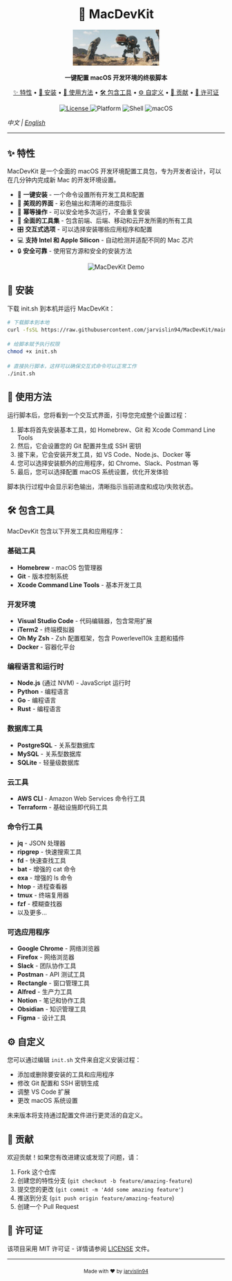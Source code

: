 <p align="center">
  <h1 align="center">🚀 MacDevKit</h1>
</p>

<p align="center">
  <img src="docs/brand.webp" alt="MacDevKit Logo" width="200">
</p>

<p align="center">
  <strong>一键配置 macOS 开发环境的终极脚本</strong>
</p>

<p align="center">
  <a href="#-特性">✨ 特性</a> •
  <a href="#-安装">🔧 安装</a> •
  <a href="#-使用方法">📖 使用方法</a> •
  <a href="#-包含工具">🛠️ 包含工具</a> •
  <a href="#-自定义">⚙️ 自定义</a> •
  <a href="#-贡献">👥 贡献</a> •
  <a href="#-许可证">📄 许可证</a>
</p>

<p align="center">
  <a href="https://github.com/jarvislin94/MacDevKit/blob/main/LICENSE">
    <img src="https://img.shields.io/github/license/jarvislin94/MacDevKit" alt="License">
  </a>
  <img src="https://img.shields.io/badge/platform-macOS-lightgrey" alt="Platform">
  <img src="https://img.shields.io/badge/shell-bash-4EAA25" alt="Shell">
  <img src="https://img.shields.io/badge/macOS-Monterey%20|%20Ventura%20|%20Sonoma-blue" alt="macOS">
</p>

_中文 | [English](README.en.md)_

---

## ✨ 特性

MacDevKit 是一个全面的 macOS 开发环境配置工具包，专为开发者设计，可以在几分钟内完成新 Mac 的开发环境设置。

- 🚀 **一键安装** - 一个命令设置所有开发工具和配置
- 🎨 **美观的界面** - 彩色输出和清晰的进度指示
- 🔄 **幂等操作** - 可以安全地多次运行，不会重复安装
- 🔧 **全面的工具集** - 包含前端、后端、移动和云开发所需的所有工具
- 🎛️ **交互式选项** - 可以选择安装哪些应用程序和配置
- 💻 **支持 Intel 和 Apple Silicon** - 自动检测并适配不同的 Mac 芯片
- 🔒 **安全可靠** - 使用官方源和安全的安装方法

<p align="center">
  <img src="https://user-images.githubusercontent.com/12573233/236685568-5b4c9ae5-f222-4fdb-b1bf-b536d2cc0c0d.gif" alt="MacDevKit Demo" width="600">
</p>

## 🔧 安装

下载 init.sh 到本机并运行 MacDevKit：

```bash
# 下载脚本到本地
curl -fsSL https://raw.githubusercontent.com/jarvislin94/MacDevKit/main/init.sh -o init.sh

# 给脚本赋予执行权限
chmod +x init.sh

# 直接执行脚本，这样可以确保交互式命令可以正常工作
./init.sh

```

## 📖 使用方法

运行脚本后，您将看到一个交互式界面，引导您完成整个设置过程：

1. 脚本将首先安装基本工具，如 Homebrew、Git 和 Xcode Command Line Tools
2. 然后，它会设置您的 Git 配置并生成 SSH 密钥
3. 接下来，它会安装开发工具，如 VS Code、Node.js、Docker 等
4. 您可以选择安装额外的应用程序，如 Chrome、Slack、Postman 等
5. 最后，您可以选择配置 macOS 系统设置，优化开发体验

脚本执行过程中会显示彩色输出，清晰指示当前进度和成功/失败状态。

## 🛠️ 包含工具

MacDevKit 包含以下开发工具和应用程序：

### 基础工具

- **Homebrew** - macOS 包管理器
- **Git** - 版本控制系统
- **Xcode Command Line Tools** - 基本开发工具

### 开发环境

- **Visual Studio Code** - 代码编辑器，包含常用扩展
- **iTerm2** - 终端模拟器
- **Oh My Zsh** - Zsh 配置框架，包含 Powerlevel10k 主题和插件
- **Docker** - 容器化平台

### 编程语言和运行时

- **Node.js** (通过 NVM) - JavaScript 运行时
- **Python** - 编程语言
- **Go** - 编程语言
- **Rust** - 编程语言

### 数据库工具

- **PostgreSQL** - 关系型数据库
- **MySQL** - 关系型数据库
- **SQLite** - 轻量级数据库

### 云工具

- **AWS CLI** - Amazon Web Services 命令行工具
- **Terraform** - 基础设施即代码工具

### 命令行工具

- **jq** - JSON 处理器
- **ripgrep** - 快速搜索工具
- **fd** - 快速查找工具
- **bat** - 增强的 cat 命令
- **exa** - 增强的 ls 命令
- **htop** - 进程查看器
- **tmux** - 终端复用器
- **fzf** - 模糊查找器
- 以及更多...

### 可选应用程序

- **Google Chrome** - 网络浏览器
- **Firefox** - 网络浏览器
- **Slack** - 团队协作工具
- **Postman** - API 测试工具
- **Rectangle** - 窗口管理工具
- **Alfred** - 生产力工具
- **Notion** - 笔记和协作工具
- **Obsidian** - 知识管理工具
- **Figma** - 设计工具

## ⚙️ 自定义

您可以通过编辑 `init.sh` 文件来自定义安装过程：

- 添加或删除要安装的工具和应用程序
- 修改 Git 配置和 SSH 密钥生成
- 调整 VS Code 扩展
- 更改 macOS 系统设置

未来版本将支持通过配置文件进行更灵活的自定义。

## 👥 贡献

欢迎贡献！如果您有改进建议或发现了问题，请：

1. Fork 这个仓库
2. 创建您的特性分支 (`git checkout -b feature/amazing-feature`)
3. 提交您的更改 (`git commit -m 'Add some amazing feature'`)
4. 推送到分支 (`git push origin feature/amazing-feature`)
5. 创建一个 Pull Request

## 📄 许可证

该项目采用 MIT 许可证 - 详情请参阅 [LICENSE](LICENSE) 文件。

---

<p align="center">
  <sub>Made with ❤️ by <a href="https://github.com/jarvislin94">jarvislin94</a></sub>
</p>
